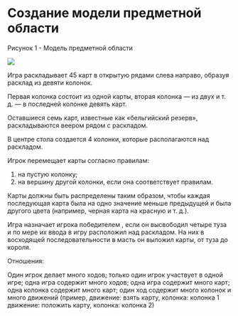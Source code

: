 # Cоздание модели предметной области

Рисунок 1 - Модель предметной области

![](images/domain-model.png)

Игра раскладывает 45 карт в открытую рядами слева направо, образуя расклад из девяти колонок.

Первая колонка состоит из одной карты, вторая колонка — из двух и т. д. — в последней колонке девять карт.

Оставшиеся семь карт, известные как «бельгийский резерв», раскладываются веером рядом с раскладом.

В центре стола создается 4 колонки, которые располагаются над раскладом.

Игрок перемещает карты согласно правилам:

1. на пустую колонку;
2. на вершину другой колонки, если она соответствует правилам.

Карты должны быть распределены таким образом, чтобы каждая последующая карта была на одно значение меньше предыдущей и была другого цвета (например, черная карта на красную и т. д.).

Игра назначает игрока победителем , если он высвободил четыре туза  и по мере их ввода в игру расположил над раскладом. На них в восходящей последовательности в масть он выложил карты, от туза до короля.

Отношения:

Один игрок делает много ходов; только один игрок участвует в одной игре; одна игра содержит много ходов; одна игра содержит много карт; одна колонка содержит много карт; один ход содержит много колонок и много движений (пример, движение: взять карту, колонка: колонка 1 движение: положить карту, колонка: колонка 2)
